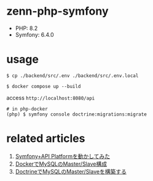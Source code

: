 # zenn-php-symfony

- PHP: 8.2
- Symfony: 6.4.0

# usage

```shell
$ cp ./backend/src/.env ./backend/src/.env.local
```

```shell
$ docker compose up --build
```

access `http://localhost:8080/api`

```shell
# in php-docker
(php) $ symfony console doctrine:migrations:migrate
```

# related articles

1. [Symfony+API Platformを動かしてみた](https://zenn.dev/gsy0911/articles/ab193f6eba39dc)
2. [DockerでMySQLのMaster/Slave構成](https://zenn.dev/gsy0911/articles/2287b8aa75d706)
3. [DoctrineでMySQLのMaster/Slaveを構築する](https://zenn.dev/gsy0911/articles/66d185f9bf80f9)
